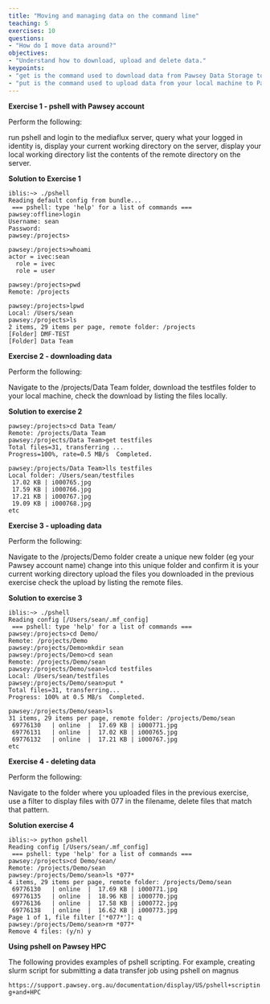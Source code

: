 ```yaml
---
title: "Moving and managing data on the command line"
teaching: 5
exercises: 10
questions:
- "How do I move data around?"
objectives:
- "Understand how to download, upload and delete data."
keypoints:
- "get is the command used to download data from Pawsey Data Storage to your local machine"
- "put is the command used to upload data from your local machine to Pawsey Data Storage"
---
```


**Exercise 1 - pshell with Pawsey account**

Perform the following:

run pshell and login to the mediaflux server,
query what your logged in identity is,
display your current working directory on the server,
display your local working directory
list the contents of the remote directory on the server.

**Solution to Exercise 1**
```
iblis:~> ./pshell
Reading default config from bundle...
 === pshell: type 'help' for a list of commands ===
pawsey:offline>login
Username: sean
Password:
pawsey:/projects>
```

```
pawsey:/projects>whoami
actor = ivec:sean
  role = ivec
  role = user
```
```
pawsey:/projects>pwd
Remote: /projects
```
```
pawsey:/projects>lpwd
Local: /Users/sean
pawsey:/projects>ls
2 items, 29 items per page, remote folder: /projects
[Folder] DMF-TEST
[Folder] Data Team
```

**Exercise 2 - downloading data**

Perform the following:

Navigate to the /projects/Data Team folder,
download the testfiles folder to your local machine,
check the download by listing the files locally.

**Solution to exercise 2**
```
pawsey:/projects>cd Data Team/
Remote: /projects/Data Team
pawsey:/projects/Data Team>get testfiles
Total files=31, transferring ...
Progress=100%, rate=0.5 MB/s  Completed.
```
```
pawsey:/projects/Data Team>lls testfiles
Local folder: /Users/sean/testfiles
 17.02 KB | i000765.jpg
 17.59 KB | i000766.jpg
 17.21 KB | i000767.jpg
 19.09 KB | i000768.jpg
etc
```

**Exercise 3 - uploading data**

Perform the following:

Navigate to the /projects/Demo folder
create a unique new folder (eg your Pawsey account name)
change into this unique folder and confirm it is your current working directory
upload the files you downloaded in the previous exercise
check the upload by listing the remote files.

**Solution to exercise 3**
```
iblis:~> ./pshell
Reading config [/Users/sean/.mf_config]
 === pshell: type 'help' for a list of commands ===
pawsey:/projects>cd Demo/
Remote: /projects/Demo
pawsey:/projects/Demo>mkdir sean
pawsey:/projects/Demo>cd sean
Remote: /projects/Demo/sean
pawsey:/projects/Demo/sean>lcd testfiles
Local: /Users/sean/testfiles
pawsey:/projects/Demo/sean>put *
Total files=31, transferring...
Progress: 100% at 0.5 MB/s  Completed.
```
```
pawsey:/projects/Demo/sean>ls
31 items, 29 items per page, remote folder: /projects/Demo/sean
 69776130   | online  |  17.69 KB | i000771.jpg
 69776131   | online  |  17.02 KB | i000765.jpg
 69776132   | online  |  17.21 KB | i000767.jpg
etc
```

**Exercise 4 - deleting data**

Perform the following:

Navigate to the folder where you uploaded files in the previous exercise,
use a filter to display files with 077 in the filename,
delete files that match that pattern.

**Solution exercise 4**
```
iblis:~> python pshell
Reading config [/Users/sean/.mf_config]
 === pshell: type 'help' for a list of commands ===
pawsey:/projects>cd Demo/sean/
Remote: /projects/Demo/sean
pawsey:/projects/Demo/sean>ls *077*
4 items, 29 items per page, remote folder: /projects/Demo/sean
 69776130   | online  |  17.69 KB | i000771.jpg
 69776135   | online  |  18.96 KB | i000770.jpg
 69776136   | online  |  17.58 KB | i000772.jpg
 69776138   | online  |  16.62 KB | i000773.jpg
Page 1 of 1, file filter ['*077*']: q
pawsey:/projects/Demo/sean>rm *077*
Remove 4 files: (y/n) y
```

**Using pshell on Pawsey HPC**

The following provides examples of pshell scripting.  For example, creating slurm script 
for submitting a data transfer job using pshell on magnus 

```https://support.pawsey.org.au/documentation/display/US/pshell+scripting+and+HPC```
